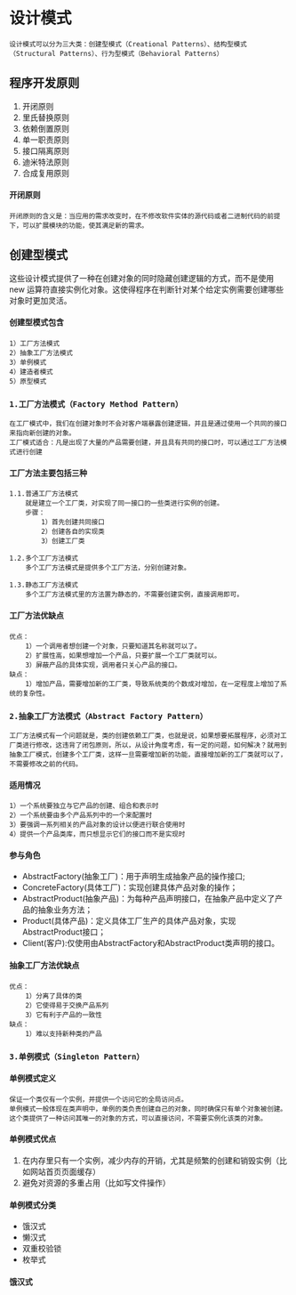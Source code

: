 # 设计模式
    设计模式可以分为三大类：创建型模式（Creational Patterns）、结构型模式（Structural Patterns）、行为型模式（Behavioral Patterns）
## 程序开发原则
1. 开闭原则
2. 里氏替换原则
3. 依赖倒置原则
4. 单一职责原则
5. 接口隔离原则
6. 迪米特法原则
7. 合成复用原则
#### 开闭原则
    开闭原则的含义是：当应用的需求改变时，在不修改软件实体的源代码或者二进制代码的前提下，可以扩展模块的功能，使其满足新的需求。
## **创建型模式**
这些设计模式提供了一种在创建对象的同时隐藏创建逻辑的方式，而不是使用 new 运算符直接实例化对象。这使得程序在判断针对某个给定实例需要创建哪些对象时更加灵活。
#### 创建型模式包含
    1）工厂方法模式
    2）抽象工厂方法模式
    3）单例模式
    4）建造者模式
    5）原型模式
### **`1.工厂方法模式（Factory Method Pattern）`**
    在工厂模式中，我们在创建对象时不会对客户端暴露创建逻辑，并且是通过使用一个共同的接口来指向新创建的对象。
    工厂模式适合：凡是出现了大量的产品需要创建，并且具有共同的接口时，可以通过工厂方法模式进行创建
#### 工厂方法主要包括三种
    1.1.普通工厂方法模式
        就是建立一个工厂类，对实现了同一接口的一些类进行实例的创建。
        步骤：
            1）首先创建共同接口
            2）创建各自的实现类
            3）创建工厂类

    1.2.多个工厂方法模式
        多个工厂方法模式是提供多个工厂方法，分别创建对象。

    1.3.静态工厂方法模式
        多个工厂方法模式里的方法置为静态的，不需要创建实例，直接调用即可。
#### 工厂方法优缺点
    优点：
        1）一个调用者想创建一个对象，只要知道其名称就可以了。
        2）扩展性高，如果想增加一个产品，只要扩展一个工厂类就可以。
        3）屏蔽产品的具体实现，调用者只关心产品的接口。
    缺点：
        1）增加产品，需要增加新的工厂类，导致系统类的个数成对增加，在一定程度上增加了系统的复杂性。

### **`2.抽象工厂方法模式（Abstract Factory Pattern）`**
    工厂方法模式有一个问题就是，类的创建依赖工厂类，也就是说，如果想要拓展程序，必须对工厂类进行修改，这违背了闭包原则，所以，从设计角度考虑，有一定的问题，如何解决？就用到抽象工厂模式，创建多个工厂类，这样一旦需要增加新的功能，直接增加新的工厂类就可以了，不需要修改之前的代码。
#### 适用情况
    1）一个系统要独立与它产品的创建、组合和表示时
    2）一个系统要由多个产品系列中的一个来配置时
    3）要强调一系列相关的产品对象的设计以便进行联合使用时
    4）提供一个产品类库，而只想显示它们的接口而不是实现时
#### 参与角色
* AbstractFactory(抽象工厂)：用于声明生成抽象产品的操作接口;
* ConcreteFactory(具体工厂)：实现创建具体产品对象的操作；
* AbstractProduct(抽象产品)：为每种产品声明接口，在抽象产品中定义了产品的抽象业务方法；
* Product(具体产品)：定义具体工厂生产的具体产品对象，实现AbstractProduct接口；
* Client(客户):仅使用由AbstractFactory和AbstractProduct类声明的接口。
#### 抽象工厂方法优缺点
    优点：
        1）分离了具体的类
        2）它使得易于交换产品系列
        3）它有利于产品的一致性
    缺点：
        1）难以支持新种类的产品
### **`3.单例模式（Singleton Pattern）`**
#### 单例模式定义
    保证一个类仅有一个实例，并提供一个访问它的全局访问点。
    单例模式一般体现在类声明中，单例的类负责创建自己的对象，同时确保只有单个对象被创建。这个类提供了一种访问其唯一的对象的方式，可以直接访问，不需要实例化该类的对象。
#### 单例模式优点
1. 在内存里只有一个实例，减少内存的开销，尤其是频繁的创建和销毁实例（比如网站首页页面缓存）
2. 避免对资源的多重占用（比如写文件操作）
#### 单例模式分类
* 饿汉式
* 懒汉式
* 双重校验锁
* 枚举式
#### 饿汉式
